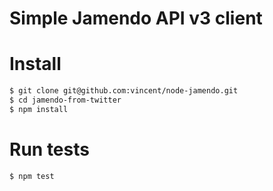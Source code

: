 # Simple Jamendo API v3 client

# Install
```bash
$ git clone git@github.com:vincent/node-jamendo.git
$ cd jamendo-from-twitter
$ npm install
```

# Run tests
```bash
$ npm test
```